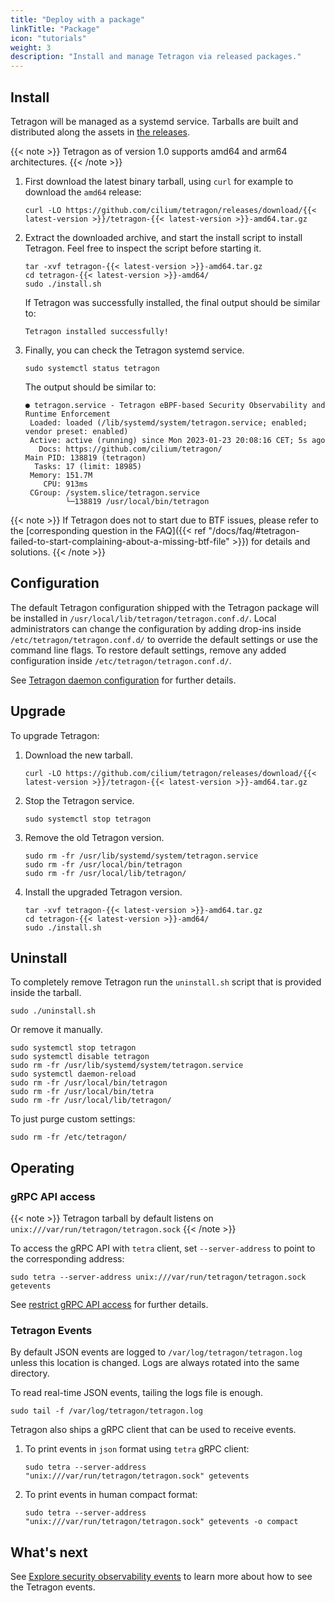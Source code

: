 ```yaml
---
title: "Deploy with a package"
linkTitle: "Package"
icon: "tutorials"
weight: 3
description: "Install and manage Tetragon via released packages."
---
```


## Install

Tetragon will be managed as a systemd service. Tarballs are built and
distributed along the assets in [the releases](https://github.com/cilium/tetragon/releases).

{{< note >}}
Tetragon as of version 1.0 supports amd64 and arm64 architectures.
{{< /note >}}

1. First download the latest binary tarball, using `curl` for example to download the `amd64` release:

   ```shell
   curl -LO https://github.com/cilium/tetragon/releases/download/{{< latest-version >}}/tetragon-{{< latest-version >}}-amd64.tar.gz
   ```

2. Extract the downloaded archive, and start the install script to install
   Tetragon. Feel free to inspect the script before starting it.

   ```shell
   tar -xvf tetragon-{{< latest-version >}}-amd64.tar.gz
   cd tetragon-{{< latest-version >}}-amd64/
   sudo ./install.sh
   ```

   If Tetragon was successfully installed, the final output should be similar to:

   ```
   Tetragon installed successfully!
   ```

3. Finally, you can check the Tetragon systemd service.

   ```shell
   sudo systemctl status tetragon
   ```

   The output should be similar to:

   ```
   ● tetragon.service - Tetragon eBPF-based Security Observability and Runtime Enforcement
    Loaded: loaded (/lib/systemd/system/tetragon.service; enabled; vendor preset: enabled)
    Active: active (running) since Mon 2023-01-23 20:08:16 CET; 5s ago
      Docs: https://github.com/cilium/tetragon/
   Main PID: 138819 (tetragon)
     Tasks: 17 (limit: 18985)
    Memory: 151.7M
       CPU: 913ms
    CGroup: /system.slice/tetragon.service
            └─138819 /usr/local/bin/tetragon
   ```

{{< note >}}
If Tetragon does not to start due to BTF issues, please refer to the
[corresponding question in the FAQ]({{< ref "/docs/faq/#tetragon-failed-to-start-complaining-about-a-missing-btf-file" >}})
for details and solutions.
{{< /note >}}

## Configuration

The default Tetragon configuration shipped with the Tetragon package will be
installed in `/usr/local/lib/tetragon/tetragon.conf.d/`. Local administrators
can change the configuration by adding drop-ins inside
`/etc/tetragon/tetragon.conf.d/` to override the default settings or use the
command line flags. To restore default settings, remove any added configuration
inside `/etc/tetragon/tetragon.conf.d/`.

See [Tetragon daemon configuration](/docs/reference/tetragon-configuration) for further details.

## Upgrade

To upgrade Tetragon:

1. Download the new tarball.

   ```shell
   curl -LO https://github.com/cilium/tetragon/releases/download/{{< latest-version >}}/tetragon-{{< latest-version >}}-amd64.tar.gz
   ```

2. Stop the Tetragon service.

   ```shell
   sudo systemctl stop tetragon
   ```

3. Remove the old Tetragon version.

   ```shell
   sudo rm -fr /usr/lib/systemd/system/tetragon.service
   sudo rm -fr /usr/local/bin/tetragon
   sudo rm -fr /usr/local/lib/tetragon/
   ```

4. Install the upgraded Tetragon version.

   ```shell
   tar -xvf tetragon-{{< latest-version >}}-amd64.tar.gz
   cd tetragon-{{< latest-version >}}-amd64/
   sudo ./install.sh
   ```

## Uninstall

To completely remove Tetragon run the `uninstall.sh` script that is provided
inside the tarball.

```shell
sudo ./uninstall.sh
```

Or remove it manually.

```shell
sudo systemctl stop tetragon
sudo systemctl disable tetragon
sudo rm -fr /usr/lib/systemd/system/tetragon.service
sudo systemctl daemon-reload
sudo rm -fr /usr/local/bin/tetragon
sudo rm -fr /usr/local/bin/tetra
sudo rm -fr /usr/local/lib/tetragon/
```

To just purge custom settings:

```shell
sudo rm -fr /etc/tetragon/
```

## Operating

### gRPC API access

{{< note >}}
Tetragon tarball by default listens on `unix:///var/run/tetragon/tetragon.sock`
{{< /note >}}

To access the gRPC API with `tetra` client, set `--server-address` to point to the corresponding address:

   ```shell
   sudo tetra --server-address unix:///var/run/tetragon/tetragon.sock getevents
   ```

See [restrict gRPC API access](/docs/reference/tetragon-configuration/#restrict-grpc-api-access) for further details.

### Tetragon Events

By default JSON events are logged to `/var/log/tetragon/tetragon.log` unless this location is changed.
Logs are always rotated into the same directory.

To read real-time JSON events, tailing the logs file is enough.

   ```shell
   sudo tail -f /var/log/tetragon/tetragon.log
   ```

Tetragon also ships a gRPC client that can be used to receive events.

1. To print events in `json` format using `tetra` gRPC client:
   ```shell
   sudo tetra --server-address "unix:///var/run/tetragon/tetragon.sock" getevents
   ```

2. To print events in human compact format:
   ```shell
   sudo tetra --server-address "unix:///var/run/tetragon/tetragon.sock" getevents -o compact
   ```

## What's next

See [Explore security observability events](/docs/concepts/events/)
to learn more about how to see the Tetragon events.

